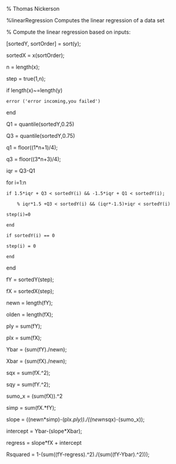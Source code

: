 % Thomas Nickerson 

%linearRegression Computes the linear regression of a data set

%   Compute the linear regression based on inputs:

[sortedY, sortOrder] = sort(y);

sortedX = x(sortOrder);

n = length(x);

step = true(1,n);

if length(x)~=length(y)

    error ('error incoming,you failed')
    
end

Q1 = quantile(sortedY,0.25)

Q3 = quantile(sortedY,0.75)

q1 = floor((1*n+1)/4);

q3 = floor((3*n+3)/4);

iqr = Q3-Q1

for i=1:n

    if 1.5*iqr + Q3 < sortedY(i) && -1.5*iqr + Q1 < sortedY(i);
    
        % iqr*1.5 +Q3 < sortedY(i) && (iqr*-1.5)+iqr < sortedY(i)
        
    step(i)=0
    
    end
    
    if sortedY(i) == 0 
    
    step(i) = 0
    
    end
    
end

fY = sortedY(step);

fX = sortedX(step);

newn = length(fY);

olden = length(fX);

ply = sum(fY);

plx = sum(fX);

Ybar = (sum(fY)./newn);

Xbar = (sum(fX)./newn);

sqx = sum(fX.^2);

sqy = sum(fY.^2);

sumo_x = (sum(fX)).^2

simp = sum(fX.*fY);

slope = ((newn*simp)-(plx.*ply))./((newn*sqx)-(sumo_x));

intercept = Ybar-(slope*Xbar);

regress = slope*fX + intercept

Rsquared = 1-(sum((fY-regress).^2)./(sum((fY-Ybar).^2)));

